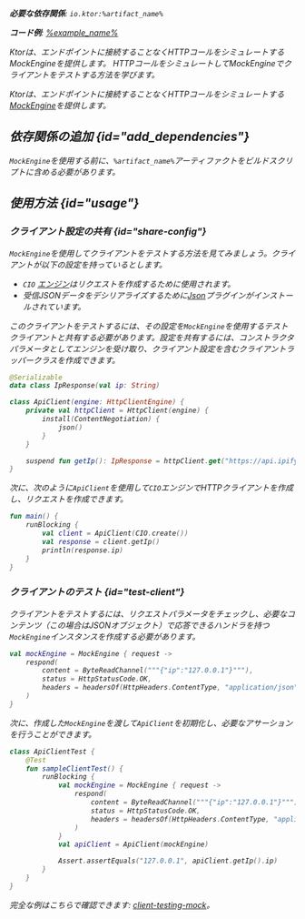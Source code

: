 [//]: # (title: Ktor Clientでのテスト)

<show-structure for="chapter" depth="2"/>

<var name="artifact_name" value="ktor-client-mock"/>

<tldr>
<p>
<b>必要な依存関係</b>: <code>io.ktor:%artifact_name%</code>
</p>
<var name="example_name" value="client-testing-mock"/>
<p>
    <b>コード例</b>:
    <a href="https://github.com/ktorio/ktor-documentation/tree/%ktor_version%/codeSnippets/snippets/%example_name%">
        %example_name%
    </a>
</p>
</tldr>

<web-summary>
Ktorは、エンドポイントに接続することなくHTTPコールをシミュレートするMockEngineを提供します。
</web-summary>

<link-summary>
HTTPコールをシミュレートしてMockEngineでクライアントをテストする方法を学びます。
</link-summary>

Ktorは、エンドポイントに接続することなくHTTPコールをシミュレートする[MockEngine](https://api.ktor.io/ktor-client/ktor-client-mock/io.ktor.client.engine.mock/-mock-engine/index.html)を提供します。

## 依存関係の追加 {id="add_dependencies"}
`MockEngine`を使用する前に、`%artifact_name%`アーティファクトをビルドスクリプトに含める必要があります。

<Tabs group="languages">
    <TabItem title="Gradle (Kotlin)" group-key="kotlin">
        <code-block lang="Kotlin" code="            testImplementation(&quot;io.ktor:%artifact_name%:$ktor_version&quot;)"/>
    </TabItem>
    <TabItem title="Gradle (Groovy)" group-key="groovy">
        <code-block lang="Groovy" code="            testImplementation &quot;io.ktor:%artifact_name%:$ktor_version&quot;"/>
    </TabItem>
    <TabItem title="Maven" group-key="maven">
        <code-block lang="XML" code="            &lt;dependency&gt;&#10;                &lt;groupId&gt;io.ktor&lt;/groupId&gt;&#10;                &lt;artifactId&gt;%artifact_name%-jvm&lt;/artifactId&gt;&#10;                &lt;version&gt;${ktor_version}&lt;/version&gt;&#10;            &lt;/dependency&gt;"/>
    </TabItem>
</Tabs>

## 使用方法 {id="usage"}

### クライアント設定の共有 {id="share-config"}

`MockEngine`を使用してクライアントをテストする方法を見てみましょう。クライアントが以下の設定を持っているとします。
*   `CIO` [エンジン](client-engines.md)はリクエストを作成するために使用されます。
*   受信JSONデータをデシリアライズするために[Json](client-serialization.md)プラグインがインストールされています。

このクライアントをテストするには、その設定を`MockEngine`を使用するテストクライアントと共有する必要があります。設定を共有するには、コンストラクタパラメータとしてエンジンを受け取り、クライアント設定を含むクライアントラッパークラスを作成できます。

```kotlin
@Serializable
data class IpResponse(val ip: String)

class ApiClient(engine: HttpClientEngine) {
    private val httpClient = HttpClient(engine) {
        install(ContentNegotiation) {
            json()
        }
    }

    suspend fun getIp(): IpResponse = httpClient.get("https://api.ipify.org/?format=json").body()
}
```

次に、次のように`ApiClient`を使用して`CIO`エンジンでHTTPクライアントを作成し、リクエストを作成できます。

```kotlin
fun main() {
    runBlocking {
        val client = ApiClient(CIO.create())
        val response = client.getIp()
        println(response.ip)
    }
}
```

### クライアントのテスト {id="test-client"}

クライアントをテストするには、リクエストパラメータをチェックし、必要なコンテンツ（この場合はJSONオブジェクト）で応答できるハンドラを持つ`MockEngine`インスタンスを作成する必要があります。

```kotlin
val mockEngine = MockEngine { request ->
    respond(
        content = ByteReadChannel("""{"ip":"127.0.0.1"}"""),
        status = HttpStatusCode.OK,
        headers = headersOf(HttpHeaders.ContentType, "application/json")
    )
}
```

次に、作成した`MockEngine`を渡して`ApiClient`を初期化し、必要なアサーションを行うことができます。

```kotlin
class ApiClientTest {
    @Test
    fun sampleClientTest() {
        runBlocking {
            val mockEngine = MockEngine { request ->
                respond(
                    content = ByteReadChannel("""{"ip":"127.0.0.1"}"""),
                    status = HttpStatusCode.OK,
                    headers = headersOf(HttpHeaders.ContentType, "application/json")
                )
            }
            val apiClient = ApiClient(mockEngine)

            Assert.assertEquals("127.0.0.1", apiClient.getIp().ip)
        }
    }
}
```

完全な例はこちらで確認できます: [client-testing-mock](https://github.com/ktorio/ktor-documentation/tree/%ktor_version%/codeSnippets/snippets/client-testing-mock)。